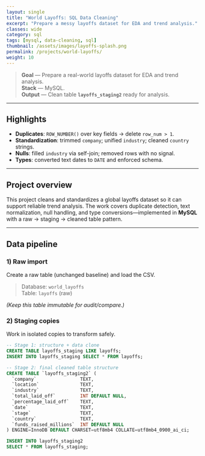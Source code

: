 ```yaml
---
layout: single
title: "World Layoffs: SQL Data Cleaning"
excerpt: "Prepare a messy layoffs dataset for EDA and trend analysis."
classes: wide
category: sql
tags: [mysql, data-cleaning, sql]
thumbnail: /assets/images/layoffs-splash.png
permalink: /projects/world-layoffs/
weight: 10
---
```


> **Goal** — Prepare a real-world layoffs dataset for EDA and trend analysis.  
> **Stack** — MySQL.  
> **Output** — Clean table **`layoffs_staging2`** ready for analysis.

---

## Highlights
- **Duplicates**: `ROW_NUMBER()` over key fields → delete `row_num > 1`.  
- **Standardization**: trimmed `company`; unified `industry`; cleaned `country` strings.  
- **Nulls**: filled `industry` via self-join; removed rows with no signal.  
- **Types**: converted text dates to `DATE` and enforced schema.  

---

## Project overview
This project cleans and standardizes a global layoffs dataset so it can support reliable trend analysis. The work covers duplicate detection, text normalization, null handling, and type conversions—implemented in **MySQL** with a raw → staging → cleaned table pattern.

---

## Data pipeline

### 1) Raw import
Create a raw table (unchanged baseline) and load the CSV.

> Database: `world_layoffs`  
> Table: `layoffs` (raw)

*(Keep this table immutable for audit/compare.)*

### 2) Staging copies
Work in isolated copies to transform safely.

```sql
-- Stage 1: structure + data clone
CREATE TABLE layoffs_staging LIKE layoffs;
INSERT INTO layoffs_staging SELECT * FROM layoffs;

-- Stage 2: final cleaned table structure
CREATE TABLE `layoffs_staging2` (
  `company`                TEXT,
  `location`               TEXT,
  `industry`               TEXT,
  `total_laid_off`         INT DEFAULT NULL,
  `percentage_laid_off`    TEXT,
  `date`                   TEXT,
  `stage`                  TEXT,
  `country`                TEXT,
  `funds_raised_millions`  INT DEFAULT NULL
) ENGINE=InnoDB DEFAULT CHARSET=utf8mb4 COLLATE=utf8mb4_0900_ai_ci;

INSERT INTO layoffs_staging2
SELECT * FROM layoffs_staging;
